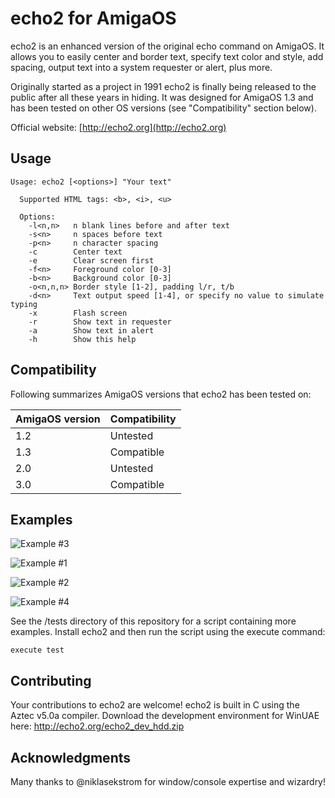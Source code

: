 # echo2 for AmigaOS

echo2 is an enhanced version of the original echo command on AmigaOS. It allows you to easily center and border text, specify text color and style, add spacing, output text into a system requester or alert, plus more.

Originally started as a project in 1991 echo2 is finally being released to the public after all these years in hiding. It was designed for AmigaOS 1.3 and has been tested on other OS versions (see "Compatibility" section below).

Official website: [http://echo2.org](http://echo2.org)


## Usage

```
Usage: echo2 [<options>] "Your text"
  
  Supported HTML tags: <b>, <i>, <u>
  
  Options:
    -l<n,n>   n blank lines before and after text
    -s<n>     n spaces before text
    -p<n>     n character spacing
    -c        Center text
    -e        Clear screen first
    -f<n>     Foreground color [0-3]
    -b<n>     Background color [0-3]
    -o<n,n,n> Border style [1-2], padding l/r, t/b
    -d<n>     Text output speed [1-4], or specify no value to simulate typing
    -x        Flash screen
    -r        Show text in requester
    -a        Show text in alert
    -h        Show this help
```


## Compatibility

Following summarizes AmigaOS versions that echo2 has been tested on:

AmigaOS version | Compatibility
--------------- | -------------
1.2             | Untested
1.3             | Compatible
2.0             | Untested
3.0             | Compatible


## Examples

![Example #3](http://echo2.org/example-3.png "Example #3")

![Example #1](http://echo2.org/example-1.png?1 "Example #1")

![Example #2](http://echo2.org/example-2.png "Example #2")

![Example #4](http://echo2.org/example-4.png "Example #4")

See the /tests directory of this repository for a script containing more examples.  Install echo2 and then run the script using the execute command:

```
execute test
```


## Contributing

Your contributions to echo2 are welcome! echo2 is built in C using the Aztec v5.0a compiler. Download the development environment for WinUAE here: http://echo2.org/echo2_dev_hdd.zip


## Acknowledgments

Many thanks to @niklasekstrom for window/console expertise and wizardry!
